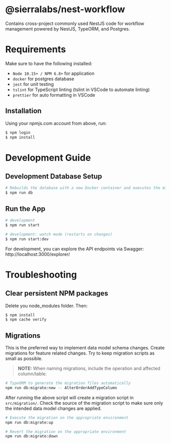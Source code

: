 # @sierralabs/nest-workflow

Contains cross-project commonly used NestJS code for workflow management powered by NestJS, TypeORM, and Postgres.

# Requirements

Make sure to have the following installed:

- `Node 10.15+ / NPM 6.8+` for application
- `docker` for postgres database
- `jest` for unit testing
- `tslint` for TypeScript linting (tslint in VSCode to automate linting)
- `prettier` for auto formatting in VSCode

## Installation

Using your npmjs.com account from above, run:

```bash
$ npm login
$ npm install
```

# Development Guide

## Development Database Setup

```bash
# Rebuilds the database with a new Docker container and executes the migration scripts.
$ npm run db
```

## Run the App

```bash
# development
$ npm run start

# development: watch mode (restarts on changes)
$ npm run start:dev
```

For development, you can explore the API endpoints via Swagger:
http://localhost:3000/explorer/

# Troubleshooting

## Clear persistent NPM packages

Delete you node_modules folder. Then:

```bash
$ npm install
$ npm cache verify
```

## Migrations

This is the preferred way to implement data model schema changes. Create migrations for feature related changes. Try to keep migration scripts as small as possible.

> **NOTE:** When naming migrations, include the operation and affected column/table.

```bash
# TypeORM to generate the migration files automatically
npm run db:migrate:new -- AlterOrderAddTypeColumn
```

After running the above script will create a migration script in `src/migration/`. Check the source of the migration script to make sure only the intended data model changes are applied.

```bash
# Execute the migration on the appropriate environment
npm run db:migrate:up

# Revert the migration on the appropriate environment
npm run db:migrate:down
```
